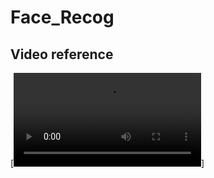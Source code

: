 # Face_Recog

## Video reference

[![Video Reference](https://user-images.githubusercontent.com/81114860/146168957-2a9ad80a-2686-40b3-b9ea-84ac68b146eb.mp4
)]

